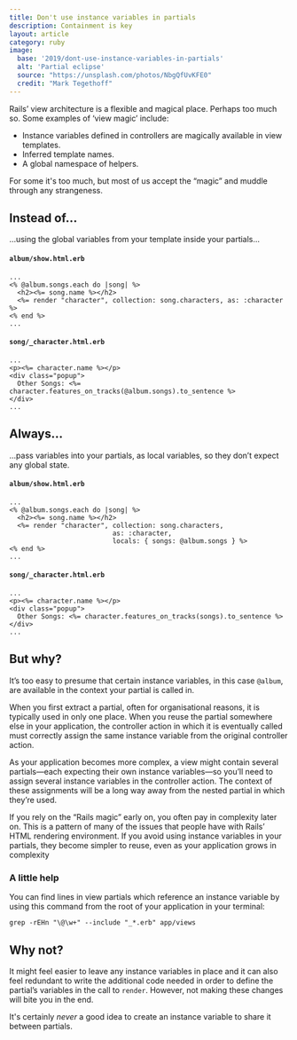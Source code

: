 ```yaml
---
title: Don't use instance variables in partials
description: Containment is key
layout: article
category: ruby
image:
  base: '2019/dont-use-instance-variables-in-partials'
  alt: 'Partial eclipse'
  source: "https://unsplash.com/photos/NbgQfUvKFE0"
  credit: "Mark Tegethoff"
---
```


Rails’ view architecture is a flexible and magical place. Perhaps too much so. Some examples of ‘view magic’ include:

* Instance variables defined in controllers are magically available in view templates.
* Inferred template names.
* A global namespace of helpers.

For some it's too much, but most of us accept the “magic” and muddle through any strangeness.


## Instead of…

…using the global variables from your template inside your partials…

#### `album/show.html.erb`

```erb
...
<% @album.songs.each do |song| %>
  <h2><%= song.name %></h2>
  <%= render "character", collection: song.characters, as: :character %>
<% end %>
...
```

#### `song/_character.html.erb`

```erb
...
<p><%= character.name %></p>
<div class="popup">
  Other Songs: <%= character.features_on_tracks(@album.songs).to_sentence %>
</div>
...
```



## Always…

…pass variables into your partials, as local variables, so they don’t expect any global state.

#### `album/show.html.erb`

```erb
...
<% @album.songs.each do |song| %>
  <h2><%= song.name %></h2>
  <%= render "character", collection: song.characters,
                          as: :character,
                          locals: { songs: @album.songs } %>
<% end %>
...
```

#### `song/_character.html.erb`

```erb
...
<p><%= character.name %></p>
<div class="popup">
  Other Songs: <%= character.features_on_tracks(songs).to_sentence %>
</div>
...
```


## But why?

It’s too easy to presume that certain instance variables, in this case `@album`, are available in the context your partial is called in.

When you first extract a partial, often for organisational reasons, it is typically used in only one place. When you reuse the partial somewhere else in your application, the controller action in which it is eventually called must correctly assign the same instance variable from the original controller action.

As your application becomes more complex, a view might contain several partials—each expecting their own instance variables—so you’ll need to assign several instance variables in the controller action. The context of these assignments will be a long way away from the nested partial in which they’re used.

If you rely on the “Rails magic” early on, you often pay in complexity later on. This is a pattern of many of the issues that people have with Rails’ HTML rendering environment. If you avoid using instance variables in your partials, they become simpler to reuse, even as your application grows in complexity


### A little help

You can find lines in view partials which reference an instance variable by using this command from the root of your application in your terminal:

```shell
grep -rEHn "\@\w+" --include "_*.erb" app/views
```



## Why not?

It might feel easier to leave any instance variables in place and it can also feel redundant to write the additional code needed in order to define the partial’s variables in the call to `render`. However, not making these changes will bite you in the end.

It's certainly _never_ a good idea to create an instance variable to share it between partials.
